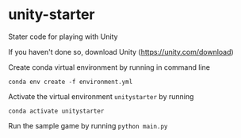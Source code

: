 # unity-starter
Stater code for playing with Unity

If you haven't done so, download Unity (https://unity.com/download)

Create conda virtual environment by running in command line

```conda env create -f environment.yml```

Activate the virtual environment `unitystarter` by running

```conda activate unitystarter```

Run the sample game by running ``python main.py``